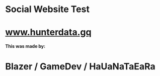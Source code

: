 # Social Website Test








# www.hunterdata.gq











__This was made by:__








# Blazer / GameDev / HaUaNaTaEaRa

